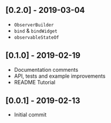 ## [0.2.0] - 2019-03-04
* `ObserverBuilder`
* `bind` & `bindWidget`
* `observableStateOf`

## [0.1.0] - 2019-02-19
* Documentation comments
* API, tests and example improvements
* README Tutorial

## [0.0.1] - 2019-02-13
* Initial commit

